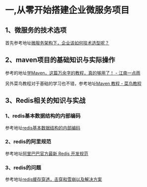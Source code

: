 # 一,从零开始搭建企业微服务项目
## 1、微服务的技术选项
首先参考地址[微服务架构下，企业该如何技术选型呢？](https://developer.51cto.com/article/646986.html)
## 2、maven项目的基础知识与实际操作
参考的地址[学Maven，这篇万余字的教程，真的够用了！ - 江南一点雨](https://www.cnblogs.com/lenve/p/12047793.html)

另外菜鸟教程对于基础的学习也不错，参考地址[Maven 教程 - 菜鸟教程](https://www.runoob.com/maven/maven-manage-dependencies.html)
## 3、Redis相关的知识与实战
### 1、redis基本数据结构的内部编码
参考地址[redis基本数据结构的内部编码](https://juejin.cn/post/6988497666397175822)
### 2、redis的阿里规范
参考地址[阿里巴巴官方最新 Redis 开发规范](https://my.oschina.net/mdxlcj/blog/4544058)

### 3、redis的问题
参考地址[redis缓存穿透，击穿和雪崩以及解决方案](https://blog.csdn.net/m0_37937394/article/details/122564362)
